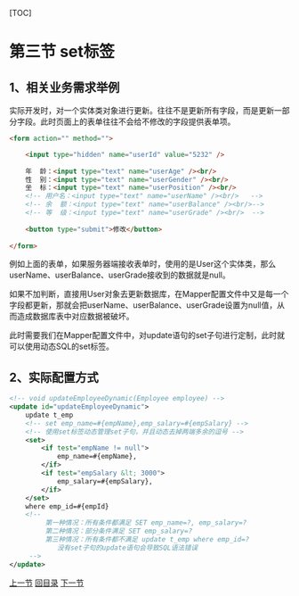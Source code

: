[TOC]

# 第三节 set标签



## 1、相关业务需求举例

实际开发时，对一个实体类对象进行更新。往往不是更新所有字段，而是更新一部分字段。此时页面上的表单往往不会给不修改的字段提供表单项。

```html
<form action="" method="">

	<input type="hidden" name="userId" value="5232" />
	
	年  龄：<input type="text" name="userAge" /><br/>
	性  别：<input type="text" name="userGender" /><br/>
	坐  标：<input type="text" name="userPosition" /><br/>
	<!-- 用户名：<input type="text" name="userName" /><br/>   -->
	<!-- 余  额：<input type="text" name="userBalance" /><br/>-->
	<!-- 等  级：<input type="text" name="userGrade" /><br/>  -->
	
	<button type="submit">修改</button>
	
</form>
```

例如上面的表单，如果服务器端接收表单时，使用的是User这个实体类，那么userName、userBalance、userGrade接收到的数据就是null。<br/>

如果不加判断，直接用User对象去更新数据库，在Mapper配置文件中又是每一个字段都更新，那就会把userName、userBalance、userGrade设置为null值，从而造成数据库表中对应数据被破坏。<br/>

此时需要我们在Mapper配置文件中，对update语句的set子句进行定制，此时就可以使用动态SQL的set标签。



## 2、实际配置方式

```xml
<!-- void updateEmployeeDynamic(Employee employee) -->
<update id="updateEmployeeDynamic">
    update t_emp
    <!-- set emp_name=#{empName},emp_salary=#{empSalary} -->
    <!-- 使用set标签动态管理set子句，并且动态去掉两端多余的逗号 -->
    <set>
        <if test="empName != null">
            emp_name=#{empName},
        </if>
        <if test="empSalary &lt; 3000">
            emp_salary=#{empSalary},
        </if>
    </set>
    where emp_id=#{empId}
    <!--
         第一种情况：所有条件都满足 SET emp_name=?, emp_salary=?
         第二种情况：部分条件满足 SET emp_salary=?
         第三种情况：所有条件都不满足 update t_emp where emp_id=?
            没有set子句的update语句会导致SQL语法错误
     -->
</update>
```



[上一节](verse02.html) [回目录](index.html) [下一节](verse04.html)